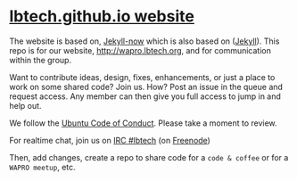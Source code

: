 # [lbtech.github.io website](https://lbtech.github.io)


The website is based on, [Jekyll-now](https://github.com/jekyll/jekyll) which is also based on ([Jekyll](https://github.com/jekyll/jekyll)).  This repo is for our website, http://wapro.lbtech.org, and for communication within the group.

Want to contribute ideas, design, fixes, enhancements, or just a place to work on some shared code?  Join us.  How? Post an issue in the queue and request access.  Any member can then give you full access to jump in and help out.

We follow the [Ubuntu Code of Conduct](http://www.ubuntu.com/about/about-ubuntu/conduct).  Please take a moment to review.

For realtime chat, join us on [IRC #lbtech](http://webchat.freenode.net/?nick=LBTech-guest&channels=%23css%2C%23sass%2C%23less%2C%23atom%2C%23node.js%2C%23io.js%2C%23drupal%2C%23nginx%2C%23LBTech&prompt=1&uio=OT10cnVlJjEwPXRydWU3a) (on [Freenode](http://freenode.net/))

Then, add changes, create a repo to share code for a `code & coffee` or for a `WAPRO meetup`, etc.


